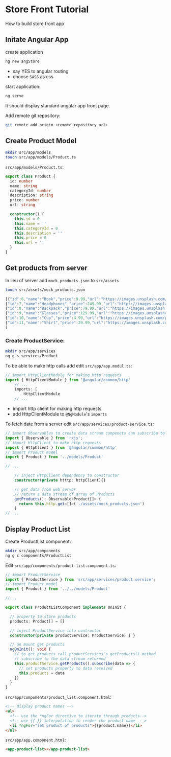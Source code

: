 # Store Front Tutorial
How to build store front app

## Initate Angular App
create application
```bash
ng new angStore
```
- say YES to angular routing
- choose `SASS` as css

start application:
```bash
ng serve
```
It should display standard angular app front page.

Add remote git repository:
```bash
git remote add origin <remote_repository_url>
```
## Create Product Model
```bash
mkdir src/app/models
touch src/app/models/Product.ts
```
`src/app/models/Product.ts`:
```typescript
export class Product {
  id: number
  name: string
  categoryId: number
  description: string
  price: number
  url: string

  constructor() {
    this.id = 0
    this.name = ''
    this.categoryId = 0
    this.description = ''
    this.price = 0
    this.url = ''  
  }
}
```

## Get products from server
In lieu of server add `mock_products.json` to `src/assets`

```bash
touch src/assets/mock_products.json
```
```javascript
[{"id":6,"name":"Book","price":9.99,"url":"https://images.unsplash.com/photo-1544947950-fa07a98d237f?ixid=MXwxMjA3fDB8MHxwaG90by1wYWdlfHx8fGVufDB8fHw%3D&ixlib=rb-1.2.1&auto=format&fit=crop&w=800&q=80","description":"You can read it!","category_id":1},
{"id":7,"name":"Headphones","price":249.99,"url":"https://images.unsplash.com/photo-1583394838336-acd977736f90?ixid=MXwxMjA3fDB8MHxwaG90by1wYWdlfHx8fGVufDB8fHw%3D&ixlib=rb-1.2.1&auto=format&fit=crop&w=800&q=80","description":"Listen to stuff!","category_id":2},
{"id":8,"name":"Backpack","price":79.99,"url":"https://images.unsplash.com/photo-1553062407-98eeb64c6a62?ixid=MXwxMjA3fDB8MHxwaG90by1wYWdlfHx8fGVufDB8fHw%3D&ixlib=rb-1.2.1&auto=format&fit=crop&w=800&q=80","description":"Carry things around town!","category_id":8},
{"id":9,"name":"Glasses","price":129.99,"url":"https://images.unsplashcom/photo-1591076482161-42ce6da69f67?ixid=MXwxMjA3fDB8MHxwaG90by1wYWdlfHx8fGVufDB8fHw%3D&ixlib=rb-1.2.1&auto=format&fit=crop&w=800&q=80","description":"Now you can see!","category_id":8},
{"id":10,"name":"Cup","price":4.99,"url":"https://images.unsplash.com/photo-1517256064527-09c73fc73e38?ixid=MXwxMjA3fDB8MHxwaG90by1wYWdlfHx8fGVufDB8fHw%3D&ixlib=rb-1.2.1&auto=format&fit=crop&w=800&q=80","description":"Drink anything with it!","category_id":7},
{"id":11,"name":"Shirt","price":29.99,"url":"https://images.unsplash.com/photo-1581655353564-df123a1eb820?ixlib=rb-1.2.1&ixid=MXwxMjA3fDB8MHxwaG90by1wYWdlfHx8fGVufDB8fHw%3D&auto=format&fit=crop&w=800&q=80","description":"Wear it with style!","category_id":3}
]
```
### Create ProductService:
```bash
mkdir src/app/services
ng g s services/Product
```
To be able to make http calls add edit `src/app/app.modul.ts`:
```typescript
// import HttpClientModule for making http requests
import { HttpClientModule } from '@angular/common/http'
    // ...
    imports: [
        HttpClientModule
    // ...
```
- import http client for making http requests
- add HttpClientModule to `@NgModule`'s `imports`

To fetch date from a server edit `src/app/services/product-service.ts`:
```typescript
// import Observables to create data stream compenets can subscribe to
import { Observable } from 'rxjs';
// import HttpClient to make http requests
import { HttpClient } from '@angular/common/http'
// import Product model
import { Product } from '../models/Product'

// ...

    // inject HttpClient dependency to constructor
    constructor(private htttp: httpClient){}

    // get data from web server
    // return a data stream of array of Products
    getProducts(): Observable<Product[]> {
      return this.http.get<[]>('./assets/mock_products.json')
    }
// ...
```

## Display Product List
Create ProductList component:
```bash
mkdir src/app/components
ng g c components/ProductList
```

Edit `src/app/components/product-list.component.ts`:
```typescript
// import ProductService
import { ProductService } from 'src/app/services/product.service';
// import Product model
import { Product } from '../../models/Product'

//...

export class ProductListComponent implements OnInit {

  // property to store products
  products: Product[] = [] 

  // inject ProductService into contructor
  constructor(private productService: ProductService) { }

  // on mount get products
  ngOnInit(): void {
    // to get products call productServices's getProducts() method
    // subscribe to the data stream returned
    this.productService.getProducts().subscribe(data => {
      // set products property to data received
      this.products = data
    })
  }
}
```

`src/app/components/product_list.component.html`:
```html
<!-- display product names -->
<ul>
  <!-- use the *ngFor directive to iterate through products-->
  <!-- use {{ }} interpolation to render the product name  -->
  <li *ngFor="let product of products">{{product.name}}</li>
</ul>
```

`src/app/app.component.html`:
```html
<app-product-list></app-product-list>
```

